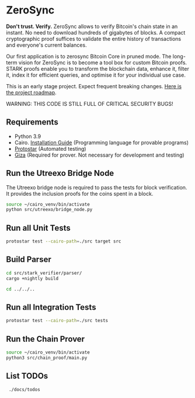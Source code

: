 # ZeroSync

**Don't trust. Verify.** ZeroSync allows to verify Bitcoin's chain state in an instant. No need to download hundreds of gigabytes of blocks. A compact cryptographic proof suffices to validate the entire history of transactions and everyone's current balances. 

Our first application is to zerosync Bitcoin Core in pruned mode. The long-term vision for ZeroSync is to become a tool box for custom Bitcoin proofs. STARK proofs enable you to transform the blockchain data, enhance it, filter it, index it for efficient queries, and optimise it for your individual use case.

This is an early stage project. Expect frequent breaking changes. [Here is the project roadmap](roadmap.md).

WARNING: THIS CODE IS STILL FULL OF CRITICAL SECURITY BUGS!

## Requirements
- Python 3.9
- Cairo. [Installation Guide](https://www.cairo-lang.org/docs/quickstart.html) (Programming language for provable programs)
- [Protostar](https://docs.swmansion.com/protostar/docs/tutorials/installation) (Automated testing)
- [Giza](https://github.com/maxgillett/giza) (Required for prover. Not necessary for development and testing)


## Run the Utreexo Bridge Node
The Utreexo bridge node is required to pass the tests for block verification. It provides the inclusion proofs for the coins spent in a block.

```sh
source ~/cairo_venv/bin/activate
python src/utreexo/bridge_node.py
```


## Run all Unit Tests
```sh
protostar test --cairo-path=./src target src
```

## Build Parser
```sh
cd src/stark_verifier/parser/
cargo +nightly build

cd ../../..
```

## Run all Integration Tests
```sh
protostar test --cairo-path=./src tests
```


## Run the Chain Prover
```sh
source ~/cairo_venv/bin/activate
python3 src/chain_proof/main.py
```


## List TODOs
```sh
 ./docs/todos
```


